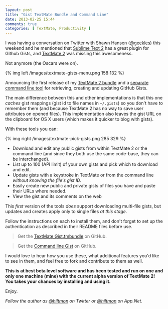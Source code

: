 ```yaml
---
layout: post
title: "Gist TextMate Bundle and Command Line"
date: 2013-02-25 15:44
comments: true
categories: [ TextMate, Productivity ]
---
```


I was having a conversation on Twitter with Shawn Hansen ([@geekles](https://twitter.com/geekles)) this weekend and he mentioned that [Sublime Text 2](http://www.sublimetext.com) has a great plugin for Github Gists, and [TextMate 2](https://github.com/textmate/textmate) was missing this awesomeness. 

Not anymore (the Oscars were on).

{% img left /images/textmate-gists-menu.png 158 132 %}

Announcing the first release of my [TextMate 2 bundle](https://github.com/hiltmon/Gist.tmbundle) and a [separate command line tool](https://github.com/hiltmon/gist) for retrieving, creating and updating GitHub Gists.

The main difference between this and other implementations is that this one *caches* gist mappings (gist id to file names in `~/.gists`) so you don't have to remember them (and because TextMate 2 has no way to save user attributes on opened files). This implementation also leaves the gist URL on the clipboard for OS X users (which makes it quicker to blog with gists).

With these tools you can:

{% img right /images/textmate-pick-gists.png 285 329 %}

* Download and edit any public gists from within TextMate 2 or the command line (and since they both use the same code-base, they can be interchanged).
* List up to 100 (API limit) of your own gists and pick which to download and edit.
* Update gists with a keystroke in TextMate or from the command line *without knowing the file's gist ID*.
* Easily create new public and private gists of files you have and paste their URLs where needed.
* View the gist and its comments on the web

This *first* version of the tools *does* support downloading multi-file gists, but updates and creates apply only to single files *at this stage*.

Follow the instructions on each to install them, and don't forget to set up the authentication as described in their README files before use.

> Get the [TextMate Gist.tmbundle](https://github.com/hiltmon/Gist.tmbundle) on GitHub.

> Get the [Command line Gist](https://github.com/hiltmon/gist) on GitHub.

I would love to hear how you use these, what additional features you'd like to see in them, and feel free to fork and contribute to them as well.

**This is at best beta level software and has been tested and run on one and only one machine (mine) with the current alpha version of TextMate 2! You takes your chances by installing and using it.**

Enjoy.

*Follow the author as [@hiltmon](https://twitter.com/hiltmon) on Twitter or [@hiltmon](http://alpha.app.net/hiltmon) on App.Net.*

